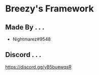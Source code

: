 # Breezy's Framework
## Made By . . .
* Nightmarez#9548

## Discord . . .
https://discord.gg/yB5buewqsR
